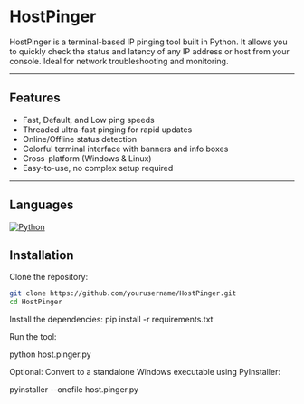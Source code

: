 # HostPinger

HostPinger is a terminal-based IP pinging tool built in Python. It allows you to quickly check the status and latency of any IP address or host from your console. Ideal for network troubleshooting and monitoring.

---

## Features

- Fast, Default, and Low ping speeds
- Threaded ultra-fast pinging for rapid updates
- Online/Offline status detection
- Colorful terminal interface with banners and info boxes
- Cross-platform (Windows & Linux)
- Easy-to-use, no complex setup required

---

##  Languages
[![Python](https://skillicons.dev/icons?i=python)](https://skillicons.dev)

## Installation

Clone the repository:

```bash
git clone https://github.com/yourusername/HostPinger.git
cd HostPinger
```


Install the dependencies:
pip install -r requirements.txt


Run the tool:

python host.pinger.py

Optional: Convert to a standalone Windows executable using PyInstaller:

pyinstaller --onefile host.pinger.py
